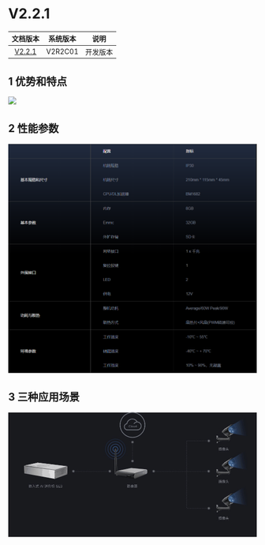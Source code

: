 #  V2.2.1

| 文档版本   |            系统版本             |   说明   |
| :-------------: | :-----------------------------: | :------: |
| [V2.2.1](zh/V2R2C01_README.md) | V2R2C01 | 开发版本 |

## 1 优势和特点

![](zh/V2R2C01/imgs/se3_int_key.gif)

## 2 性能参数

![1566470966941](zh/V2R2C01/imgs/SE3-detail.png)

## 3 三种应用场景

![](zh/V2R2C01/imgs/se3_int_3.gif)

